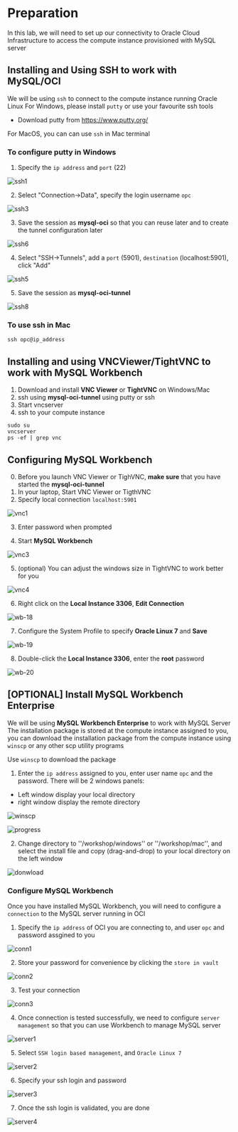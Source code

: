 # Preparation
In this lab, we will need to set up our connectivity to Oracle Cloud Infrastructure to access the compute instance provisioned with MySQL server

## Installing and Using SSH to work with MySQL/OCI
We will be using ``ssh`` to connect to the compute instance running Oracle Linux
For Windows, please install ``putty`` or use your favourite ssh tools
* Download putty from https://www.putty.org/

For MacOS, you can can use ``ssh`` in Mac terminal

### To configure putty in Windows

1. Specify the ``ip address`` and ``port`` (22)

![ssh1](img/ssh1.png)

2. Select "Connection->Data", specify the login username ``opc``

![ssh3](img/ssh3.png)

3. Save the session as **mysql-oci** so that you can reuse later and to create the tunnel configuration later

![ssh6](img/ssh6.png)

4. Select "SSH->Tunnels", add a ``port`` (5901), ``destination`` (localhost:5901), click "Add"

![ssh5](img/ssh5.png)

5. Save the session as **mysql-oci-tunnel**

![ssh8](img/ssh8.png)

### To use ssh in Mac

```
ssh opc@ip_address
```

## Installing and using VNCViewer/TightVNC to work with MySQL Workbench

1. Download and install **VNC Viewer** or **TightVNC** on Windows/Mac
2. ssh using **mysql-oci-tunnel** using putty or ssh
3. Start vncserver
4. ssh to your compute instance
```
sudo su
vncserver
ps -ef | grep vnc
```

## Configuring MySQL Workbench

0. Before you launch VNC Viewer or TighVNC, **make sure** that you have started the **mysql-oci-tunnel**
1. In your laptop, Start VNC Viewer or TigthVNC
2. Specify local connection ``localhost:5901``

![vnc1](img/vnc1.png)

3. Enter password when prompted

4. Start **MySQL Workbench**

![vnc3](img/vnc3.png)

5. (optional) You can adjust the windows size in TightVNC to work better for you

![vnc4](img/vnc4.png)

6. Right click on the **Local Instance 3306**, **Edit Connection**

![wb-18](img/wb-18.png)

7. Configure the System Profile to specify **Oracle Linux 7** and **Save**

![wb-19](img/wb-19.png)

8. Double-click the **Local Instance 3306**, enter the **root** password

![wb-20](img/wb-20.png)


## [OPTIONAL] Install MySQL Workbench Enterprise 
We will be using **MySQL Workbench Enterprise** to work with MySQL Server
The installation package is stored at the compute instance assigned to you, you can download the installation package from the compute instance using ``winscp`` or any other scp utility programs

Use ``winscp`` to download the package

1. Enter the ``ip address`` assigned to you, enter user name ``opc`` and the password. There will be 2 windows panels:
* Left window display your local directory
* right window display the remote directory

![winscp](img/wscp1.png)

![progress](img/wscp2.png)

2. Change directory to ''/workshop/windows'' or ''/workshop/mac'', and select the install file and copy (drag-and-drop) to your local directory on the left window

![donwload](img/wscp3.png)


### Configure MySQL Workbench

Once you have installed MySQL Workbench, you will need to configure a ``connection`` to the MySQL server running in OCI

1. Specify the ``ip address`` of OCI you are connecting to, and user ``opc`` and password assgined to you

![conn1](img/workbench1.png)

2. Store your password for convenience by clicking the ``store in vault``

![conn2](img/workbench2.png)

3. Test your connection

![conn3](img/workbench3.png)

4. Once connection is tested successfully, we need to configure ``server management`` so that you can use Workbench to manage MySQL server

![server1](img/wb_s1.png)

5. Select ``SSH login based management``, and ``Oracle Linux 7``

![server2](img/wb_s2.png)

6. Specify your ssh login and password

![server3](img/wb_s3.png)

7. Once the ssh login is validated, you are done

![server4](img/wb_s4.png)




